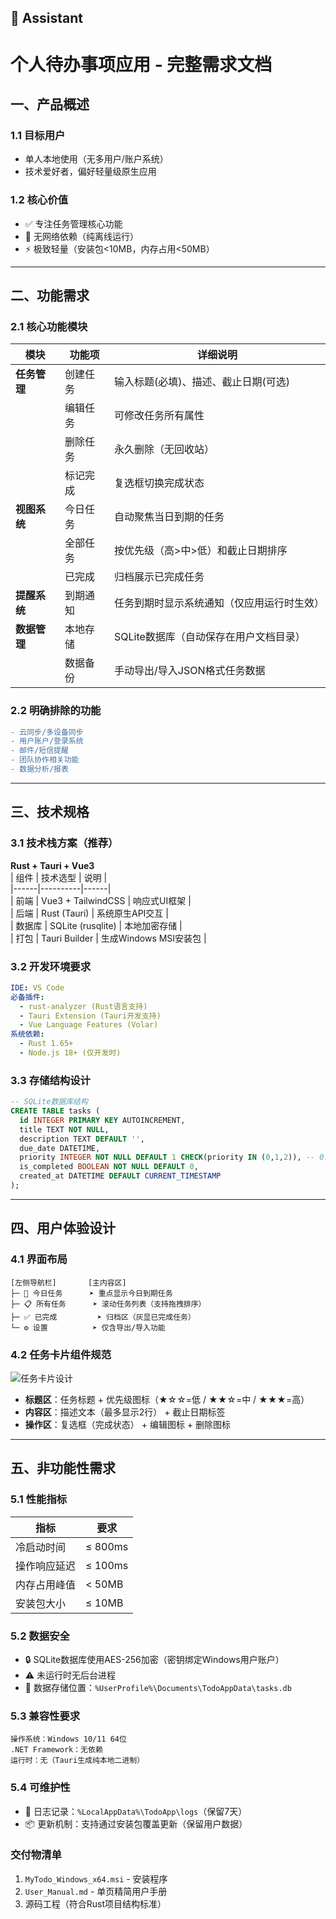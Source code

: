 ## 🤖 Assistant


# 个人待办事项应用 - 完整需求文档  

## **一、产品概述**  
### 1.1 目标用户  
- 单人本地使用（无多用户/账户系统）  
- 技术爱好者，偏好轻量级原生应用  

### 1.2 核心价值  
- ✅ 专注任务管理核心功能  
- 🚫 无网络依赖（纯离线运行）  
- ⚡ 极致轻量（安装包<10MB，内存占用<50MB）  

---

## **二、功能需求**  
### 2.1 核心功能模块  
| 模块 | 功能项 | 详细说明 |  
|------|--------|----------|  
| **任务管理** | 创建任务 | 输入标题(必填)、描述、截止日期(可选) |  
| | 编辑任务 | 可修改任务所有属性 |  
| | 删除任务 | 永久删除（无回收站） |  
| | 标记完成 | 复选框切换完成状态 |  
| **视图系统** | 今日任务 | 自动聚焦当日到期的任务 |  
| | 全部任务 | 按优先级（高>中>低）和截止日期排序 |  
| | 已完成 | 归档展示已完成任务 |  
| **提醒系统** | 到期通知 | 任务到期时显示系统通知（仅应用运行时生效） |  
| **数据管理** | 本地存储 | SQLite数据库（自动保存在用户文档目录） |  
| | 数据备份 | 手动导出/导入JSON格式任务数据 |  

### 2.2 明确排除的功能  
```diff  
- 云同步/多设备同步  
- 用户账户/登录系统  
- 邮件/短信提醒  
- 团队协作相关功能  
- 数据分析/报表  
```  

---

## **三、技术规格**  
### 3.1 技术栈方案（推荐）  
**Rust + Tauri + Vue3**  
| 组件 | 技术选型 | 说明 |  
|------|----------|------|  
| 前端 | Vue3 + TailwindCSS | 响应式UI框架 |  
| 后端 | Rust (Tauri) | 系统原生API交互 |  
| 数据库 | SQLite (rusqlite) | 本地加密存储 |  
| 打包 | Tauri Builder | 生成Windows MSI安装包 |  

### 3.2 开发环境要求  
```yaml  
IDE: VS Code  
必备插件:  
  - rust-analyzer (Rust语言支持)  
  - Tauri Extension (Tauri开发支持)  
  - Vue Language Features (Volar)  
系统依赖:  
  - Rust 1.65+  
  - Node.js 18+ (仅开发时)  
```  

### 3.3 存储结构设计  
```sql  
-- SQLite数据库结构  
CREATE TABLE tasks (  
  id INTEGER PRIMARY KEY AUTOINCREMENT,  
  title TEXT NOT NULL,  
  description TEXT DEFAULT '',  
  due_date DATETIME,  
  priority INTEGER NOT NULL DEFAULT 1 CHECK(priority IN (0,1,2)), -- 0:低 1:中 2:高  
  is_completed BOOLEAN NOT NULL DEFAULT 0,  
  created_at DATETIME DEFAULT CURRENT_TIMESTAMP  
);  
```  

---

## **四、用户体验设计**  
### 4.1 界面布局  
```plaintext  
[左侧导航栏]       [主内容区]  
├─ 📅 今日任务      ➤ 重点显示今日到期任务   
├─ 📋 所有任务      ➤ 滚动任务列表（支持拖拽排序）  
├─ ✅ 已完成         ➤ 归档区（灰显已完成任务）  
└─ ⚙️ 设置          ➤ 仅含导出/导入功能  
```  

### 4.2 任务卡片组件规范  
![任务卡片设计](https://via.placeholder.com/400x80/efefef?text=任务卡片示例)  
- **标题区**：任务标题 + 优先级图标（★☆☆=低 / ★★☆=中 / ★★★=高）  
- **内容区**：描述文本（最多显示2行） + 截止日期标签  
- **操作区**：复选框（完成状态） + 编辑图标 + 删除图标  

---

## **五、非功能性需求**  
### 5.1 性能指标  
| 指标 | 要求 |  
|------|------|  
| 冷启动时间 | ≤ 800ms |  
| 操作响应延迟 | ≤ 100ms |  
| 内存占用峰值 | < 50MB |  
| 安装包大小 | ≤ 10MB |  

### 5.2 数据安全  
- 🔒 SQLite数据库使用AES-256加密（密钥绑定Windows用户账户）  
- ⚠️ 未运行时无后台进程  
- 💾 数据存储位置：`%UserProfile%\Documents\TodoAppData\tasks.db`  

### 5.3 兼容性要求  
```  
操作系统：Windows 10/11 64位  
.NET Framework：无依赖  
运行时：无（Tauri生成纯本地二进制）  
```  

### 5.4 可维护性  
- 📜 日志记录：`%LocalAppData%\TodoApp\logs`（保留7天）  
- 📦 更新机制：支持通过安装包覆盖更新（保留用户数据）  


### 交付物清单  
1. `MyTodo_Windows_x64.msi` - 安装程序  
2. `User_Manual.md` - 单页精简用户手册  
3. 源码工程（符合Rust项目结构标准）  


